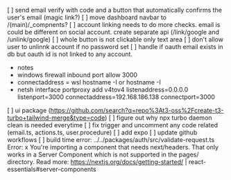 [ ] send email verify with code and a button that automatically confirms the user's email (magic link?)
[ ] move dashboard navbar to /(main)/_compnents?
[ ] account linking needs to do more checks. email is could be different on social account. create separate api (/link/google and /unlink/google)
[ ] whole button is not clickable only text area
[ ] don't allow user to unlinnk account if no password set
[ ] handle if oauth email exists in db but oauth id is not linked to any account.


- notes
- windows firewall inbound port allow 3000
- connectaddress = wsl hostname -I or hostname -I
- netsh interface portproxy add v4tov4 listenaddress=0.0.0.0 listenport=3000 connectaddress=192.168.186.138 connectport=3000

[ ] ui package (https://github.com/search?q=repo%3At3-oss%2Fcreate-t3-turbo+tailwind-merge&type=code)
[ ] figure out why npx turbo daemon clean is needed everytime
[ ] fix trigger and uncomment any code related (email.ts, actions.ts, user.procedure)
[ ] add expo
[ ] update github workflows
[ ] build time error:  ../../packages/auth/src/validate-request.ts
    Error: 
    x You're importing a component that needs next/headers. That only works in a Server Component which is not supported in the pages/ directory. Read more: https://nextjs.org/docs/getting-started/
    | react-essentials#server-components